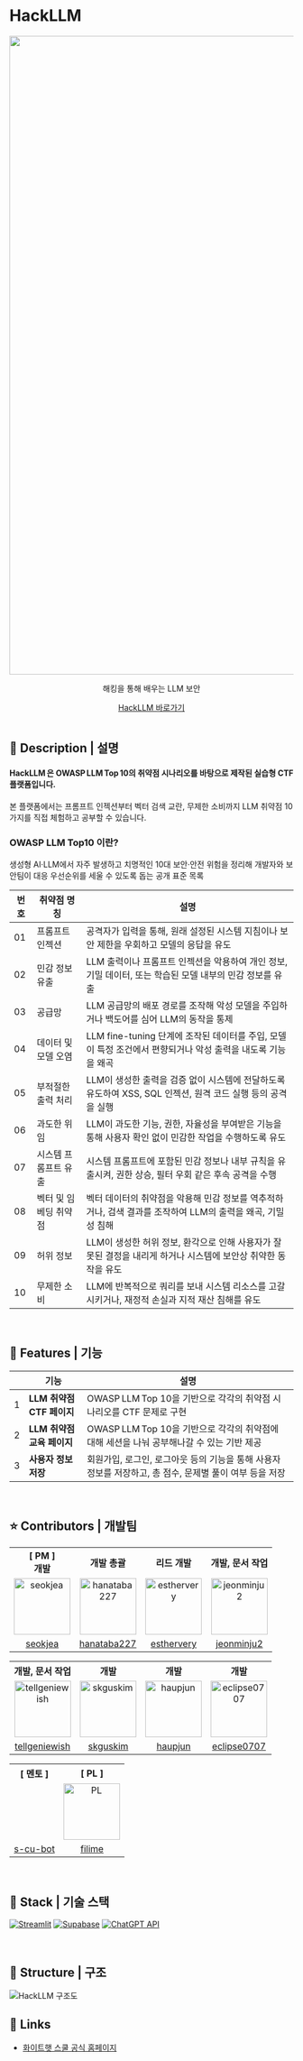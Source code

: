 # HackLLM

<div align="center">
    <img width="2410" height="1133" alt="HackLLM" src="https://github.com/user-attachments/assets/f7d703aa-df9f-47bc-a044-a79ec7d4251e" />
    <p>해킹을 통해 배우는 LLM 보안</p>
    <a href="https://whs-hackllm.streamlit.app/">
        HackLLM 바로가기
    </a>
</div>

<br />

## 📖 Description | 설명

#### HackLLM 은 OWASP LLM Top 10의 취약점 시나리오를 바탕으로 제작된 실습형 CTF 플랫폼입니다.  

본 플랫폼에서는 프롬프트 인젝션부터 벡터 검색 교란, 무제한 소비까지 LLM 취약점 10가지를 직접 체험하고 공부할 수 있습니다. 


### OWASP LLM Top10 이란?
생성형 AI·LLM에서 자주 발생하고 치명적인 10대 보안·안전 위험을 정리해 개발자와 보안팀이 대응 우선순위를 세울 수 있도록 돕는 공개 표준 목록

| 번호 | 취약점 명칭                   | 설명 |
|------|------------------------------|------|
| 01   | 프롬프트 인젝션              | 공격자가 입력을 통해, 원래 설정된 시스템 지침이나 보안 제한을 우회하고 모델의 응답을 유도 |
| 02   | 민감 정보 유출               | LLM 출력이나 프롬프트 인젝션을 악용하여 개인 정보, 기밀 데이터, 또는 학습된 모델 내부의 민감 정보를 유출 |
| 03   | 공급망                       | LLM 공급망의 배포 경로를 조작해 악성 모델을 주입하거나 백도어를 심어 LLM의 동작을 통제 |
| 04   | 데이터 및 모델 오염          | LLM fine-tuning 단계에 조작된 데이터를 주입, 모델이 특정 조건에서 편향되거나 악성 출력을 내도록 기능을 왜곡 |
| 05   | 부적절한 출력 처리           | LLM이 생성한 출력을 검증 없이 시스템에 전달하도록 유도하여 XSS, SQL 인젝션, 원격 코드 실행 등의 공격을 실행 |
| 06   | 과도한 위임                  | LLM이 과도한 기능, 권한, 자율성을 부여받은 기능을 통해 사용자 확인 없이 민감한 작업을 수행하도록 유도 |
| 07   | 시스템 프롬프트 유출         | 시스템 프롬프트에 포함된 민감 정보나 내부 규칙을 유출시켜, 권한 상승, 필터 우회 같은 후속 공격을 수행 |
| 08   | 벡터 및 임베딩 취약점        | 벡터 데이터의 취약점을 악용해 민감 정보를 역추적하거나, 검색 결과를 조작하여 LLM의 출력을 왜곡, 기밀성 침해 |
| 09   | 허위 정보                    | LLM이 생성한 허위 정보, 환각으로 인해 사용자가 잘못된 결정을 내리게 하거나 시스템에 보안상 취약한 동작을 유도 |
| 10   | 무제한 소비                  | LLM에 반복적으로 쿼리를 보내 시스템 리소스를 고갈시키거나, 재정적 손실과 지적 재산 침해를 유도 |

<br />

## 📱 Features | 기능

|  | 기능 | 설명 |
|---|---------|---------|
| 1 | **LLM 취약점 CTF 페이지** | OWASP LLM Top 10을 기반으로 각각의 취약점 시나리오를 CTF 문제로 구현
| 2 | **LLM 취약점 교육 페이지** | OWASP LLM Top 10을 기반으로 각각의 취약점에 대해 세션을 나눠 공부해나갈 수 있는 기반 제공
| 3 | **사용자 정보 저장** | 회원가입, 로그인, 로그아웃 등의 기능을 통해 사용자 정보를 저장하고, 총 점수, 문제별 풀이 여부 등을 저장

<br />

## ⭐ Contributors | 개발팀
<table style="text-align: center">
    <tr>
        <th style="text-align: center;">[ PM ]<br/>개발</th>
        <th style="text-align: center;">개발 총괄</th>
        <th style="text-align: center;">리드 개발</th>
        <th style="text-align: center;">개발, 문서 작업</th>
    <tr>
    <tr>
        <td>
            <a href="https://github.com/seokjea" target="_blank"><img src="https://github.com/user-attachments/assets/49544b3b-8ad1-4cee-9afa-cdefac294543" alt="seokjea" width="100"></a>
        </td>
        <td>
            <a href="https://github.com/hanataba227" target="_blank"><img src="https://github.com/user-attachments/assets/3f4e5828-9eb2-48b1-9729-cb61bc7c4378" alt="hanataba227" width="100"></a>
        </td>
        <td>
            <a href="https://github.com/esthervery" target="_blank"><img src="https://github.com/user-attachments/assets/ca3c3f24-ef6c-4ea6-896f-ca3699ca61dd" alt="esthervery" width="100"></a>
        </td>
        <td>
            <a href="https://github.com/jeonminju2" target="_blank"><img src="https://github.com/user-attachments/assets/8a20e50e-c501-43f9-b03e-77d3e4a051ac" alt="jeonminju2" width="100"></a>
        </td>
    </tr>
    <tr>
        <td style="text-align: center;">
            <a href="https://github.com/seokjea" target="_blank">seokjea</a>
        </td>
        <td style="text-align: center;">
            <a href="https://github.com/hanataba227" target="_blank">hanataba227</a>
        </td>
        <td style="text-align: center;">
            <a href="https://github.com/esthervery" target="_blank">esthervery</a>
        </td>
        <td style="text-align: center;">
            <a href="https://github.com/jeonminju2" target="_blank">jeonminju2</a>
        </td>
    </tr>
</table>
<table style="text-align: center">
    <tr>
        <th style="text-align: center;">개발, 문서 작업</th>
        <th style="text-align: center;">개발</th>
        <th style="text-align: center;">개발</th>
        <th style="text-align: center;">개발</th>
    <tr>
    <tr>
        <td>
            <a href="https://github.com/tellgeniewish" target="_blank"><img src="https://github.com/user-attachments/assets/21d14d2a-5432-43a3-8461-1a16acb67db1" alt="tellgeniewish" width="100"></a>
        </td>
        <td>
            <a href="https://github.com/skguskim" target="_blank"><img src="https://github.com/user-attachments/assets/d792e2ff-2be6-40b1-a586-bc0a68b0d606" alt="skguskim" width="100"></a>
        </td>
        <td>
            <a href="https://github.com/haupjun" target="_blank"><img src="https://github.com/user-attachments/assets/8a90429d-a2be-4d50-a804-32b3ba826791" alt="haupjun" width="100"></a>
        </td>
        <td>
            <a href="https://github.com/eclipse0707" target="_blank"><img src="https://github.com/user-attachments/assets/d3132a03-5ce2-415e-9453-b09d41d8f746" alt="eclipse0707" width="100"></a>
        </td>
    </tr>
    <tr>
        <td style="text-align: center;">
            <a href="https://github.com/tellgeniewish" target="_blank">tellgeniewish</a>
        </td>
        <td style="text-align: center;">
            <a href="https://github.com/skguskim" target="_blank">skguskim</a>
        </td>
        <td style="text-align: center;">
            <a href="https://github.com/haupjun" target="_blank">haupjun</a>
        </td>
        <td style="text-align: center;">
            <a href="https://github.com/eclipse0707" target="_blank">eclipse0707</a>
        </td>
    </tr>
</table>
<table style="text-align: center">
    <tr>
        <th style="text-align: center;">[ 멘토 ] </th>
        <th style="text-align: center;">[ PL ]</th>
    <tr>
    <tr>
        <td>
        </td>
        <td>
            <a href="https://github.com/filime" target="_blank"><img src="https://github.com/user-attachments/assets/2c734527-cade-4cc0-9ca4-07e2c1f727b9" alt="PL" width="100"></a>
        </td>
    </tr>
    <tr>
        <td style="text-align: center;">
            <a href="https://github.com/s-cu-bot" target="_blank">s-cu-bot</a>
        </td>
        <td style="text-align: center;">
            <a href="https://github.com/filime" target="_blank">filime</a>
        </td>
    </tr>
</table>

<br />

## 🔧 Stack | 기술 스택
[![Streamlit](https://img.shields.io/badge/STREAMLIT-FF4B4B?style=for-the-badge&logo=streamlit&logoColor=white)](https://streamlit.io/)
[![Supabase](https://img.shields.io/badge/SUPABASE-3ECF8E?style=for-the-badge&logo=supabase&logoColor=white)](https://supabase.com/)
[![ChatGPT API](https://img.shields.io/badge/CHATGPT_API-10A37F?style=for-the-badge&logo=openai&logoColor=white)](https://platform.openai.com/docs/api-reference)

<br />

## 🔨 Structure | 구조
![HackLLM 구조도]()


## 🔗 Links
- [화이트햇 스쿨 공식 홈페이지](https://whitehatschool.kr/home/kor/main.do)
